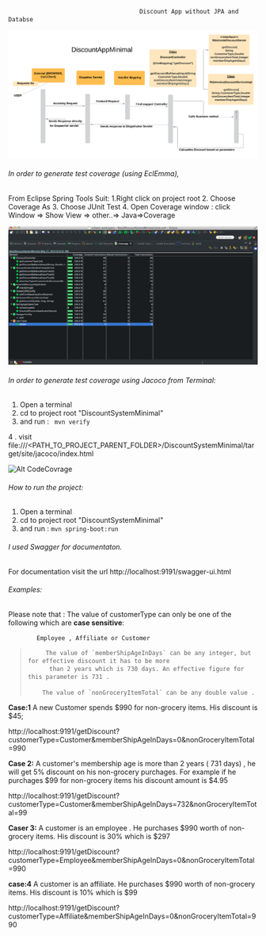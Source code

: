                                         
                                         Discount App without JPA and Databse
                                         
 ![Alt DiscountApp](DiscountAppMinimalEdited.png?raw=true "DiscountAppMinimal")

###### In order to generate test coverage (using EclEmma), 

From Eclipse Spring Tools Suit:
1.Right click on project root 
2. Choose Coverage As 
3. Choose JUnit Test
4. Open Coverage window :
   click Window => Show View => other..=> Java=>Coverage
  
![Alt CodeCovrage](CodeCoverage.png?raw=true "Coverage")


######  In order to generate test coverage using Jacoco from Terminal:

1. Open a terminal 
2. cd to project root "DiscountSystemMinimal"
3. and run :
  ```  mvn verify ```

 4 . visit file:///<PATH_TO_PROJECT_PARENT_FOLDER>/DiscountSystemMinimal/target/site/jacoco/index.html 

![Alt CodeCovrage](Jacoco.png?raw=true "Jacoco")




###### How to run the project: 

1. Open a terminal 
2. cd to project root "DiscountSystemMinimal"
3. and run :
   ``` mvn spring-boot:run ```

###### I used Swagger for documentaton. 
For documentation visit the url 
http://localhost:9191/swagger-ui.html



###### Examples: 

 Please note that : 
              The value of customerType can only be one of the following which are **case sensitive**:
            
        
            Employee , Affiliate or Customer

  >          The value of `memberShipAgeInDays` can be any integer, but for effective discount it has to be more  
  >           than 2 years which is 730 days. An effective figure for this parameter is 731 . 
  >
  >         The value of `nonGroceryItemTotal` can be any double value .



**Case:1**
A new Customer spends $990 for non-grocery items. His discount is $45;

http://localhost:9191/getDiscount?customerType=Customer&memberShipAgeInDays=0&nonGroceryItemTotal=990

**Case 2:**
 A customer's membership age is more than 2 years ( 731 days) , he will get 5% discount on his non-grocery purchages. For example if he purchages $99 for non-grocery items his discount amount is $4.95

http://localhost:9191/getDiscount?customerType=Customer&memberShipAgeInDays=732&nonGroceryItemTotal=99  


**Caser 3:**
 A customer is an employee . He purchases $990 worth of non-grocery items. His discount is 30% which is $297

http://localhost:9191/getDiscount?customerType=Employee&memberShipAgeInDays=0&nonGroceryItemTotal=990


**case:4**
A customer is an affiliate.  He purchases $990 worth of non-grocery items. His discount is 10% which is $99

http://localhost:9191/getDiscount?customerType=Affiliate&memberShipAgeInDays=0&nonGroceryItemTotal=990





